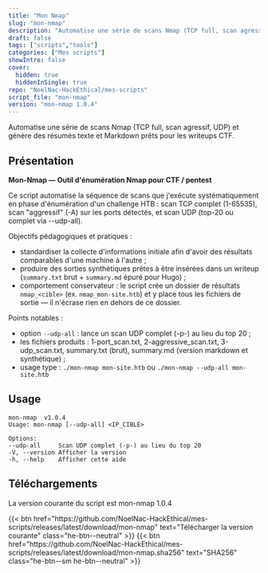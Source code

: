 ```yaml
---
title: "Mon Nmap"
slug: "mon-nmap"
description: "Automatise une série de scans Nmap (TCP full, scan agressif, UDP) et génère des résumés texte et Markdown prêts pour les writeups CTF."
draft: false
tags: ["scripts","tools"]
categories: ["Mes scripts"]
showIntro: false
cover:
  hidden: true
  hiddenInSingle: true
repo: "NoelNac-HackEthical/mes-scripts"
script_file: "mon-nmap"
version: "mon-nmap 1.0.4"
---
```


Automatise une série de scans Nmap (TCP full, scan agressif, UDP) et génère des résumés texte et Markdown prêts pour les writeups CTF.

## Présentation

**Mon-Nmap — Outil d'énumération Nmap pour CTF / pentest**

Ce script automatise la séquence de scans que j'exécute systématiquement en phase
d'énumération d'un challenge HTB : scan TCP complet (1-65535), scan "aggressif" (-A)
sur les ports détectés, et scan UDP (top-20 ou complet via --udp-all).

Objectifs pédagogiques et pratiques :
- standardiser la collecte d'informations initiale afin d'avoir des résultats comparables
  d'une machine à l'autre ;
- produire des sorties synthétiques prêtes à être insérées dans un writeup
  (`summary.txt` brut + `summary.md` épuré pour Hugo) ;
- comportement conservateur : le script crée un dossier de résultats `nmap_<cible>`
  (ex. `nmap_mon-site.htb`) et y place tous les fichiers de sortie — il n'écrase
  rien en dehors de ce dossier.

Points notables :
- option `--udp-all` : lance un scan UDP complet (-p-) au lieu du top 20 ;
- les fichiers produits : 1-port_scan.txt, 2-aggressive_scan.txt, 3-udp_scan.txt,
  summary.txt (brut), summary.md (version markdown et synthétique) ;
- usage type : `./mon-nmap mon-site.htb` ou `./mon-nmap --udp-all mon-site.htb`

## Usage

```
mon-nmap  v1.0.4
Usage: mon-nmap [--udp-all] <IP_CIBLE>

Options:
--udp-all     Scan UDP complet (-p-) au lieu du top 20
-V, --version Afficher la version
-h, --help    Afficher cette aide
```

## Téléchargements

La version courante du script est mon-nmap 1.0.4

<div class="dl-row">
  {{< btn href="https://github.com/NoelNac-HackEthical/mes-scripts/releases/latest/download/mon-nmap" text="Télécharger la version courante" class="he-btn--neutral" >}}
  {{< btn href="https://github.com/NoelNac-HackEthical/mes-scripts/releases/latest/download/mon-nmap.sha256" text="SHA256" class="he-btn--sm he-btn--neutral" >}}
</div>

